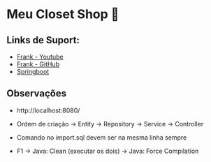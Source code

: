 # Meu Closet Shop 👗

## Links de Suport:
- [Frank - Youtube](https://www.youtube.com/@FrankCardoso)
- [Frank - GitHub](https://github.com/frankwco/loja-virtual-2022)
- [Springboot](https://start.spring.io/)

## Observações 

* http://localhost:8080/

* Ordem de criação 
 -> Entity -> Repository -> Service -> Controller

* Comando no import.sql devem ser na mesma linha sempre

* F1 -> Java: Clean (executar os dois) -> Java: Force Compilation


